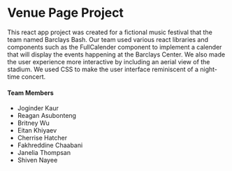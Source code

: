<h1>Venue Page Project</h1>
<p>This react app project was created for a fictional music festival that the team named Barclays Bash. Our team used various react libraries and components such as the FullCalender component to implement a calender that will display the events happening at the Barclays Center. We also made the user experience more interactive by including an aerial view of the stadium. We used CSS to make the user interface reminiscent of a night-time concert.</p>

<h4>Team Members</h4>
<ul>
    <li>Joginder Kaur</li>
    <li>Reagan Asubonteng</li>
    <li>Britney Wu</li>
    <li>Eitan Khiyaev</li>
    <li>Cherrise Hatcher</li>
    <li>Fakhreddine Chaabani</li> 
    <li>Janelia Thompsan</li>
    <li>Shiven Nayee</li>
</ul>
